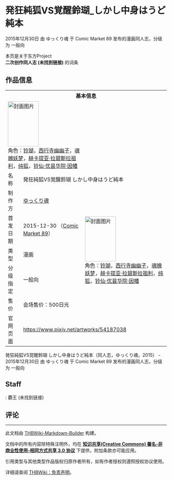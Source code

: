 # 発狂純狐VS覚醒鈴瑚_しかし中身はうど純本

<!-- source html: G:\repos\THBWiki-Markdown-Builder\THBWikiMarkdown\Temp\main\a\ab\ns0%3A%E7%99%BA%E7%8B%82%E7%B4%94%E7%8B%90VS%E8%A6%9A%E9%86%92%E9%88%B4%E7%91%9A_%E3%81%97%E3%81%8B%E3%81%97%E4%B8%AD%E8%BA%AB%E3%81%AF%E3%81%86%E3%81%A9%E7%B4%94%E6%9C%AC.html -->

2015年12月30日 由 ゆっくり魂 于 Comic Market 89 发布的漫画同人志，分级为 一般向

本页是关于东方Project  
 **二次创作同人志 (未找到链接)** 的词条
## 作品信息

<table><tbody><tr><th colspan="3">基本信息</th></tr><tr><td class="cover-artwork-mobile" colspan="2"><a href="./文件-発狂純狐VS覚醒鈴瑚_しかし中身はうど純本封面.jpg.md" class="image" title="封面图片"><img alt="封面图片" src="https://upload.thwiki.cc/thumb/6/62/%E7%99%BA%E7%8B%82%E7%B4%94%E7%8B%90VS%E8%A6%9A%E9%86%92%E9%88%B4%E7%91%9A_%E3%81%97%E3%81%8B%E3%81%97%E4%B8%AD%E8%BA%AB%E3%81%AF%E3%81%86%E3%81%A9%E7%B4%94%E6%9C%AC%E5%B0%81%E9%9D%A2.jpg/96px-%E7%99%BA%E7%8B%82%E7%B4%94%E7%8B%90VS%E8%A6%9A%E9%86%92%E9%88%B4%E7%91%9A_%E3%81%97%E3%81%8B%E3%81%97%E4%B8%AD%E8%BA%AB%E3%81%AF%E3%81%86%E3%81%A9%E7%B4%94%E6%9C%AC%E5%B0%81%E9%9D%A2.jpg" decoding="async" loading="lazy" width="96" height="140" srcset="https://upload.thwiki.cc/thumb/6/62/%E7%99%BA%E7%8B%82%E7%B4%94%E7%8B%90VS%E8%A6%9A%E9%86%92%E9%88%B4%E7%91%9A_%E3%81%97%E3%81%8B%E3%81%97%E4%B8%AD%E8%BA%AB%E3%81%AF%E3%81%86%E3%81%A9%E7%B4%94%E6%9C%AC%E5%B0%81%E9%9D%A2.jpg/143px-%E7%99%BA%E7%8B%82%E7%B4%94%E7%8B%90VS%E8%A6%9A%E9%86%92%E9%88%B4%E7%91%9A_%E3%81%97%E3%81%8B%E3%81%97%E4%B8%AD%E8%BA%AB%E3%81%AF%E3%81%86%E3%81%A9%E7%B4%94%E6%9C%AC%E5%B0%81%E9%9D%A2.jpg 1.5x, https://upload.thwiki.cc/thumb/6/62/%E7%99%BA%E7%8B%82%E7%B4%94%E7%8B%90VS%E8%A6%9A%E9%86%92%E9%88%B4%E7%91%9A_%E3%81%97%E3%81%8B%E3%81%97%E4%B8%AD%E8%BA%AB%E3%81%AF%E3%81%86%E3%81%A9%E7%B4%94%E6%9C%AC%E5%B0%81%E9%9D%A2.jpg/191px-%E7%99%BA%E7%8B%82%E7%B4%94%E7%8B%90VS%E8%A6%9A%E9%86%92%E9%88%B4%E7%91%9A_%E3%81%97%E3%81%8B%E3%81%97%E4%B8%AD%E8%BA%AB%E3%81%AF%E3%81%86%E3%81%A9%E7%B4%94%E6%9C%AC%E5%B0%81%E9%9D%A2.jpg 2x" data-file-width="820" data-file-height="1200"></a><div class="cover-char">角色：<a href="./铃瑚.md" title="铃瑚">铃瑚</a>，<a href="./西行寺幽幽子.md" title="西行寺幽幽子">西行寺幽幽子</a>，<a href="./魂魄妖梦.md" title="魂魄妖梦">魂魄妖梦</a>，<a href="./赫卡提亚·拉碧斯拉祖利.md" title="赫卡提亚·拉碧斯拉祖利">赫卡提亚·拉碧斯拉祖利</a>，<a href="./纯狐.md" title="纯狐">纯狐</a>，<a href="./铃仙·优昙华院·因幡.md" title="铃仙·优昙华院·因幡">铃仙·优昙华院·因幡</a></div></td>
</tr><tr><td class="label">名称</td><td colspan="2"> 発狂純狐VS覚醒鈴瑚 しかし中身はうど純本 </td></tr><tr><td class="label">制作方</td><td><a href="./ゆっくり魂.md" title="ゆっくり魂">ゆっくり魂</a></td><td class="cover-artwork" rowspan="5" style="min-width:140px;"><a href="./文件-発狂純狐VS覚醒鈴瑚_しかし中身はうど純本封面.jpg.md" class="image" title="封面图片"><img alt="封面图片" src="https://upload.thwiki.cc/thumb/6/62/%E7%99%BA%E7%8B%82%E7%B4%94%E7%8B%90VS%E8%A6%9A%E9%86%92%E9%88%B4%E7%91%9A_%E3%81%97%E3%81%8B%E3%81%97%E4%B8%AD%E8%BA%AB%E3%81%AF%E3%81%86%E3%81%A9%E7%B4%94%E6%9C%AC%E5%B0%81%E9%9D%A2.jpg/96px-%E7%99%BA%E7%8B%82%E7%B4%94%E7%8B%90VS%E8%A6%9A%E9%86%92%E9%88%B4%E7%91%9A_%E3%81%97%E3%81%8B%E3%81%97%E4%B8%AD%E8%BA%AB%E3%81%AF%E3%81%86%E3%81%A9%E7%B4%94%E6%9C%AC%E5%B0%81%E9%9D%A2.jpg" decoding="async" loading="lazy" width="96" height="140" srcset="https://upload.thwiki.cc/thumb/6/62/%E7%99%BA%E7%8B%82%E7%B4%94%E7%8B%90VS%E8%A6%9A%E9%86%92%E9%88%B4%E7%91%9A_%E3%81%97%E3%81%8B%E3%81%97%E4%B8%AD%E8%BA%AB%E3%81%AF%E3%81%86%E3%81%A9%E7%B4%94%E6%9C%AC%E5%B0%81%E9%9D%A2.jpg/143px-%E7%99%BA%E7%8B%82%E7%B4%94%E7%8B%90VS%E8%A6%9A%E9%86%92%E9%88%B4%E7%91%9A_%E3%81%97%E3%81%8B%E3%81%97%E4%B8%AD%E8%BA%AB%E3%81%AF%E3%81%86%E3%81%A9%E7%B4%94%E6%9C%AC%E5%B0%81%E9%9D%A2.jpg 1.5x, https://upload.thwiki.cc/thumb/6/62/%E7%99%BA%E7%8B%82%E7%B4%94%E7%8B%90VS%E8%A6%9A%E9%86%92%E9%88%B4%E7%91%9A_%E3%81%97%E3%81%8B%E3%81%97%E4%B8%AD%E8%BA%AB%E3%81%AF%E3%81%86%E3%81%A9%E7%B4%94%E6%9C%AC%E5%B0%81%E9%9D%A2.jpg/191px-%E7%99%BA%E7%8B%82%E7%B4%94%E7%8B%90VS%E8%A6%9A%E9%86%92%E9%88%B4%E7%91%9A_%E3%81%97%E3%81%8B%E3%81%97%E4%B8%AD%E8%BA%AB%E3%81%AF%E3%81%86%E3%81%A9%E7%B4%94%E6%9C%AC%E5%B0%81%E9%9D%A2.jpg 2x" data-file-width="820" data-file-height="1200"></a><div class="cover-char">角色：<a href="./铃瑚.md" title="铃瑚">铃瑚</a>，<a href="./西行寺幽幽子.md" title="西行寺幽幽子">西行寺幽幽子</a>，<a href="./魂魄妖梦.md" title="魂魄妖梦">魂魄妖梦</a>，<a href="./赫卡提亚·拉碧斯拉祖利.md" title="赫卡提亚·拉碧斯拉祖利">赫卡提亚·拉碧斯拉祖利</a>，<a href="./纯狐.md" title="纯狐">纯狐</a>，<a href="./铃仙·优昙华院·因幡.md" title="铃仙·优昙华院·因幡">铃仙·优昙华院·因幡</a></div></td>
</tr><tr><td class="label">首发日期</td><td>2015-12-30&#160;（<a href="/展会作品列表?e=Comic+Market%2389">Comic Market 89</a>）</td></tr><tr><td class="label">类型</td><td>漫画</td></tr><tr><td class="label">分级指定</td><td>一般向</td></tr><tr><td class="label">售价</td><td>会场售价：500日元</td></tr>
<tr><td class="label">官网页面</td><td colspan="2"><a rel="nofollow" class="external free" href="https://www.pixiv.net/artworks/54187038">https://www.pixiv.net/artworks/54187038</a></td></tr></tbody></table>

発狂純狐VS覚醒鈴瑚 しかし中身はうど純本（同人志，ゆっくり魂，2015） - 2015年12月30日 由 ゆっくり魂 于 Comic Market 89 发布的漫画同人志，分级为 一般向
## Staff
: 覇王 (未找到链接)

## 评论




---

此文档由 [THBWiki-Markdown-Builder](https://github.com/Delsin-Yu/THBWiki-Markdown-Builder) 构建。

文档中的所有内容除特殊注明外，均在 [**知识共享(Creative Commons) 署名-非商业性使用-相同方式共享 3.0 协议**](https://creativecommons.org/licenses/by-sa/3.0/deed.zh-hans) 下提供，附加条款亦可能应用。

引用类型与其他类型作品版权归原作者所有，如有作者授权则遵照授权协议使用。

详细请查阅 [THBWiki：免责声明](https://thbwiki.cc/THBWiki:%E5%85%8D%E8%B4%A3%E5%A3%B0%E6%98%8E)。


